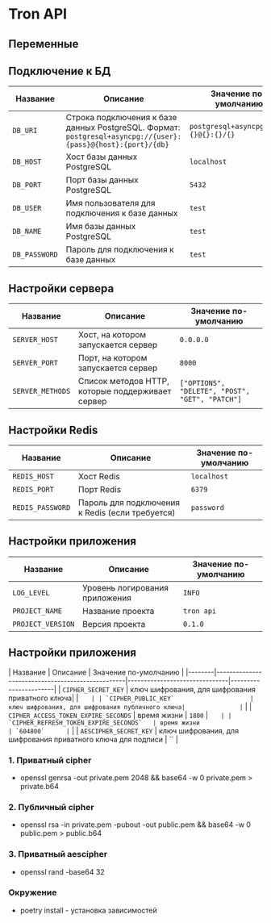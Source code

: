 # Tron API

## Переменные

## Подключение к БД
| Название     | Описание                                                                                   | Значение по-умолчанию                                  |
|--------------|--------------------------------------------------------------------------------------------|--------------------------------------------------------|
| `DB_URI`     | Строка подключения к базе данных PostgreSQL. Формат: `postgresql+asyncpg://{user}:{pass}@{host}:{port}/{db}` | `postgresql+asyncpg://{}:{}@{}:{}/{}`
| `DB_HOST`    | Хост базы данных PostgreSQL                                                                | `localhost`
| `DB_PORT`    | Порт базы данных PostgreSQL                                                                | `5432`
| `DB_USER`    | Имя пользователя для подключения к базе данных                                             | `test`
| `DB_NAME`    | Имя базы данных PostgreSQL                                                                 | `test`
| `DB_PASSWORD`| Пароль для подключения к базе данных                                                       | `test`

## Настройки сервера
| Название        | Описание                                                    | Значение по-умолчанию                    |
|-----------------|-------------------------------------------------------------|------------------------------------------|
| `SERVER_HOST`   | Хост, на котором запускается сервер                         | `0.0.0.0`
| `SERVER_PORT`   | Порт, на котором запускается сервер                         | `8000`
| `SERVER_METHODS`| Список методов HTTP, которые поддерживает сервер            | `["OPTIONS", "DELETE", "POST", "GET", "PATCH"]`

## Настройки Redis
| Название        | Описание                                        | Значение по-умолчанию |
|-----------------|-------------------------------------------------|-----------------------|
| `REDIS_HOST`    | Хост Redis                                      | `localhost`
| `REDIS_PORT`    | Порт Redis                                      | `6379`
| `REDIS_PASSWORD`| Пароль для подключения к Redis (если требуется) | `password`

## Настройки приложения
| Название        | Описание                         | Значение по-умолчанию |
|-----------------|----------------------------------|-----------------------|
| `LOG_LEVEL`     | Уровень логирования приложения   | `INFO`
| `PROJECT_NAME`  | Название проекта                 | `tron api`
| `PROJECT_VERSION`| Версия проекта                  | `0.1.0`

## Настройки приложения
| Название | Описание                                                                       | Значение по-умолчанию |
|--------|--------------------------------------------------|-------------------------------|-----------------------|
| `CIPHER_SECRET_KEY`                     | ключ шифрования, для шифрования приватного ключа|               | ``    |
| `CIPHER_PUBLIC_KEY`                     | ключ шифрования, для шифрования публичного ключа|               | ``    |
| `CIPHER_ACCESS_TOKEN_EXPIRE_SECONDS`    | время жизни                                     | `1800`        | ``    |
| `CIPHER_REFRESH_TOKEN_EXPIRE_SECONDS`   | время жизни                                     | `604800`      | ``    |
| `AESCIPHER_SECRET_KEY`                  | ключ шифрования, для шифрования приватного ключа для подписи    | ``    |


### 1. Приватный cipher
- openssl genrsa -out private.pem 2048 && base64 -w 0 private.pem > private.b64

### 2. Публичный cipher
- openssl rsa -in private.pem -pubout -out public.pem  && base64 -w 0 public.pem > public.b64

### 3. Приватный aescipher
- openssl rand -base64 32

### Окружение
- poetry install - установка зависимостей
